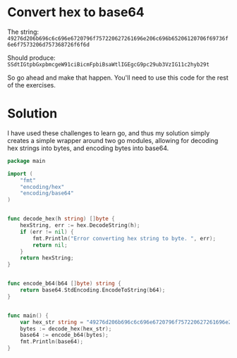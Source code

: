 # Convert hex to base64
The string:  
`49276d206b696c6c696e6720796f757220627261696e206c696b65206120706f69736f6e6f7573206d757368726f6f6d`

Should produce:  
`SSdtIGtpbGxpbmcgeW91ciBicmFpbiBsaWtlIGEgcG9pc29ub3VzIG11c2hyb29t`  

So go ahead and make that happen. You'll need to use this code for the rest of the exercises.

# Solution
I have used these challenges to learn go, and thus my solution simply creates a simple wrapper around two go modules, allowing for decoding 
hex strings into bytes, and encoding bytes into base64.
```go
package main

import (
    "fmt"
    "encoding/hex"
    "encoding/base64"
)


func decode_hex(h string) []byte {
    hexString, err := hex.DecodeString(h);
    if (err != nil) {
        fmt.Println("Error converting hex string to byte. ", err);
        return nil;
    }
    return hexString;
}


func encode_b64(b64 []byte) string {
    return base64.StdEncoding.EncodeToString(b64);
}


func main() {
    var hex_str string = "49276d206b696c6c696e6720796f757220627261696e206c696b65206120706f69736f6e6f7573206d757368726f6f6d";
    bytes := decode_hex(hex_str);
    base64 := encode_b64(bytes);
    fmt.Println(base64);
}
```
